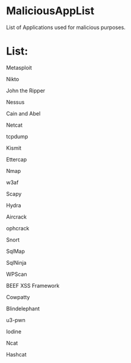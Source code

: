 MaliciousAppList
================

List of Applications used for malicious purposes.

List:
================

Metasploit

Nikto

John the Ripper

Nessus

Cain and Abel

Netcat

tcpdump

Kismit

Ettercap

Nmap

w3af

Scapy

Hydra

Aircrack

ophcrack

Snort

SqlMap

SqlNinja

WPScan

BEEF XSS Framework

Cowpatty

Blindelephant

u3-pwn

Iodine

Ncat

Hashcat
